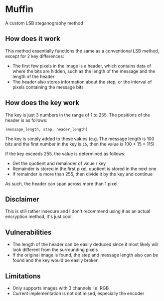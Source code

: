 # Muffin
A custom LSB steganography method

## How does it work
This method essentially functions the same as a conventional LSB method, except for 2 key differences:

- The first few pixels in the image is a header, which contains data of where the bits are hidden, such as the length of the message and the length of the header
- The header also stores information about the step, or the interval of pixels containing the message bits

## How does the key work
The key is just 3 numbers in the range of 1 to 255. The positions of the header is as follows:

`(message_length, step, header_length)`

The key is simply added to these values (e.g. The message length is 100 bits and the first number in the key is `15`, then the value is 100 + 15 = 115)

If the key exceeds 255, the value is determined as follows:
- Get the quotient and remainder of value / key
- Remainder is stored in the first pixel, quotient is stored in the next one
- If remainder is more than 255, then divide it by the key and continue

As such, the header can span across more than 1 pixel.

## Disclaimer
This is still rather insecure and I don't recommend using it as an actual encryption method, it's just cool.

## Vulnerabilities
- The length of the header can be easily deduced since it most likely will look different from the surrounding pixels
- If the original image is found, the step and message length also can be found and the key would be easily broken

## Limitations
- Only supports images with 3 channels i.e. RGB
- Current implementation is not optimised, especially the encoder